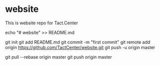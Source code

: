 # website

This is website repo for Tact.Center


echo "# website" >> README.md

git init
git add README.md
git commit -m "first commit"
git remote add origin https://github.com/TactCenter/website.git
git push -u origin master





git pull --rebase origin master
git push origin master
